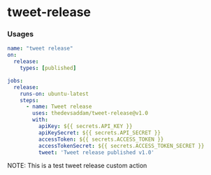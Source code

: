# tweet-release

### Usages

```yml
name: "tweet release"
on:
  release:
    types: [published]

jobs:
  release:
    runs-on: ubuntu-latest
    steps:
      - name: Tweet release
        uses: thedevsaddam/tweet-release@v1.0
        with:
          apiKey: ${{ secrets.API_KEY }}
          apiKeySecret: ${{ secrets.API_SECRET }}
          accessToken: ${{ secrets.ACCESS_TOKEN }}
          accessTokenSecret: ${{ secrets.ACCESS_TOKEN_SECRET }}
          tweet: 'Tweet release published v1.0'

```

NOTE: This is a test tweet release custom action